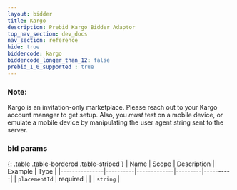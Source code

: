 ```yaml
---
layout: bidder
title: Kargo
description: Prebid Kargo Bidder Adaptor
top_nav_section: dev_docs
nav_section: reference
hide: true
biddercode: kargo
biddercode_longer_than_12: false
prebid_1_0_supported : true
---
```


### Note:
Kargo is an invitation-only marketplace.  Please reach out to your Kargo account manager to get setup.  Also, you *must* test on a mobile device, or emulate a mobile device by manipulating the user agent string sent to the server.

### bid params

{: .table .table-bordered .table-striped }
| Name          | Scope    | Description | Example | Type     |
|---------------|----------|-------------|---------|----------|
| `placementId` | required |             |         | `string` |
